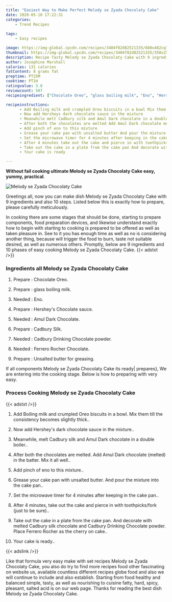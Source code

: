 ```yaml
---
title: "Easiest Way to Make Perfect Melody se Zyada Chocolaty Cake"
date: 2020-05-10 17:22:31
categories:
    - Trend Recipes
    
tags:
    - Easy recipes

image: https://img-global.cpcdn.com/recipes/3404f82d82521335/680x482cq70/melody-se-zyada-chocolaty-cake-recipe-main-photo.jpg
thumbnail: https://img-global.cpcdn.com/recipes/3404f82d82521335/350x250cq70/melody-se-zyada-chocolaty-cake-recipe-main-photo.jpg
description: Recipe Tasty Melody se Zyada Chocolaty Cake with 9 ingredients and 10 stages of easy cooking.
author: Josephine Marshall
calories: 131 calories
fatContent: 8 grams fat
preptime: PT25M
cooktime: PT1H
ratingvalue: 3.8
reviewcount: 507
recipeingredient: ["Chocolate Oreo", "glass boiling milk", "Eno", "Hersheys Chocolate sauce", "Amul Dark Chocolate", "Cadbury Silk", "Cadbury Drinking Chocolate powder", "Ferrero Rocher Chocolate", "Unsalted butter for greasing"]

recipeinstructions: 
      - Add Boiling milk and crumpled Oreo biscuits in a bowl Mix them till the consistency becomes slightly thick 
      - Now add Hersheys dark chocolate sauce in the mixture 
      - Meanwhile melt Cadbury silk and Amul Dark chocolate in a double boiler 
      - After both the chocolates are melted Add Amul Dark chocolate melted in the batter Mix it all well 
      - Add pinch of eno to this mixture 
      - Grease your cake pan with unsalted butter And pour the mixture into the cake pan 
      - Set the microwave timer for 4 minutes after keeping in the cake pan 
      - After 4 minutes take out the cake and pierce in with toothpicksfork just to be sure 
      - Take out the cake in a plate from the cake pan And decorate with melted Cadbury silk chocolate and Cadbury Drinking Chocolate powder Place Ferrero Rocher as the cherry on cake 
      - Your cake is ready

---
```




**Without fail cooking ultimate Melody se Zyada Chocolaty Cake easy, yummy, practical**. 


![Melody se Zyada Chocolaty Cake](https://img-global.cpcdn.com/recipes/3404f82d82521335/680x482cq70/melody-se-zyada-chocolaty-cake-recipe-main-photo.jpg "Melody se Zyada Chocolaty Cake")




Greetings all, now you can make dish Melody se Zyada Chocolaty Cake with 9 ingredients and also 10 steps. Listed below this is exactly how to prepare, please carefully meticulously.

In cooking there are some stages that should be done, starting to prepare components, food preparation devices, and likewise understand exactly how to begin with starting to cooking is prepared to be offered as well as taken pleasure in. See to it you has enough time as well as no is considering another thing, because will trigger the food to burn, taste not suitable desired, as well as numerous others. Promptly, below are 9 ingredients and 10 phases of easy cooking Melody se Zyada Chocolaty Cake.
{{< adstxt />}}

### Ingredients all Melody se Zyada Chocolaty Cake


1. Prepare  : Chocolate Oreo.

1. Prepare  : glass boiling milk.

1. Needed  : Eno.

1. Prepare  : Hershey&#39;s Chocolate sauce.

1. Needed  : Amul Dark Chocolate.

1. Prepare  : Cadbury Silk.

1. Needed  : Cadbury Drinking Chocolate powder.

1. Needed  : Ferrero Rocher Chocolate.

1. Prepare  : Unsalted butter for greasing.



If all components Melody se Zyada Chocolaty Cake its ready| prepares}, We are entering into the cooking stage. Below is how to preparing with very easy.

### Process Cooking Melody se Zyada Chocolaty Cake

{{< adstxt />}}


1. Add Boiling milk and crumpled Oreo biscuits in a bowl. Mix them till the consistency becomes slightly thick..



1. Now add Hershey&#39;s dark chocolate sauce in the mixture..



1. Meanwhile, melt Cadbury silk and Amul Dark chocolate in a double boiler..



1. After both the chocolates are melted. Add Amul Dark chocolate (melted) in the batter. Mix it all well..



1. Add pinch of eno to this mixture..



1. Grease your cake pan with unsalted butter. And pour the mixture into the cake pan..



1. Set the microwave timer for 4 minutes after keeping in the cake pan..



1. After 4 minutes, take out the cake and pierce in with toothpicks/fork (just to be sure)..



1. Take out the cake in a plate from the cake pan. And decorate with melted Cadbury silk chocolate and Cadbury Drinking Chocolate powder. Place Ferrero Rocher as the cherry on cake..



1. Your cake is ready..





{{< adslink />}}

Like that formula very easy make with set recipes Melody se Zyada Chocolaty Cake, you also do try to find more recipes food other fascinating on website us, available countless different recipes globe food and also we will continue to include and also establish. Starting from food healthy and balanced simple, tasty, as well as nourishing to cuisine fatty, hard, spicy, pleasant, salted acid is on our web page. Thanks for reading the best dish Melody se Zyada Chocolaty Cake.

